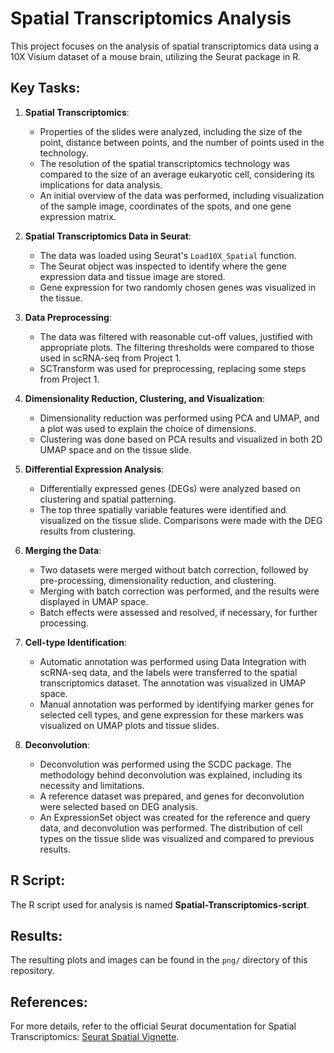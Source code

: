 # Spatial Transcriptomics Analysis 

This project focuses on the analysis of spatial transcriptomics data using a 10X Visium dataset of a mouse brain, utilizing the Seurat package in R.

## Key Tasks:

1. **Spatial Transcriptomics**:
   - Properties of the slides were analyzed, including the size of the point, distance between points, and the number of points used in the technology.
   - The resolution of the spatial transcriptomics technology was compared to the size of an average eukaryotic cell, considering its implications for data analysis.
   - An initial overview of the data was performed, including visualization of the sample image, coordinates of the spots, and one gene expression matrix.

2. **Spatial Transcriptomics Data in Seurat**:
   - The data was loaded using Seurat's `Load10X_Spatial` function.
   - The Seurat object was inspected to identify where the gene expression data and tissue image are stored.
   - Gene expression for two randomly chosen genes was visualized in the tissue.

3. **Data Preprocessing**:
   - The data was filtered with reasonable cut-off values, justified with appropriate plots. The filtering thresholds were compared to those used in scRNA-seq from Project 1.
   - SCTransform was used for preprocessing, replacing some steps from Project 1.

4. **Dimensionality Reduction, Clustering, and Visualization**:
   - Dimensionality reduction was performed using PCA and UMAP, and a plot was used to explain the choice of dimensions.
   - Clustering was done based on PCA results and visualized in both 2D UMAP space and on the tissue slide.

5. **Differential Expression Analysis**:
   - Differentially expressed genes (DEGs) were analyzed based on clustering and spatial patterning.
   - The top three spatially variable features were identified and visualized on the tissue slide. Comparisons were made with the DEG results from clustering.

6. **Merging the Data**:
   - Two datasets were merged without batch correction, followed by pre-processing, dimensionality reduction, and clustering.
   - Merging with batch correction was performed, and the results were displayed in UMAP space.
   - Batch effects were assessed and resolved, if necessary, for further processing.

7. **Cell-type Identification**:
   - Automatic annotation was performed using Data Integration with scRNA-seq data, and the labels were transferred to the spatial transcriptomics dataset. The annotation was visualized in UMAP space.
   - Manual annotation was performed by identifying marker genes for selected cell types, and gene expression for these markers was visualized on UMAP plots and tissue slides.

8. **Deconvolution**:
   - Deconvolution was performed using the SCDC package. The methodology behind deconvolution was explained, including its necessity and limitations.
   - A reference dataset was prepared, and genes for deconvolution were selected based on DEG analysis.
   - An ExpressionSet object was created for the reference and query data, and deconvolution was performed. The distribution of cell types on the tissue slide was visualized and compared to previous results.


## R Script:
The R script used for analysis is named **Spatial-Transcriptomics-script**.

## Results:
The resulting plots and images can be found in the `png/` directory of this repository.

## References:
For more details, refer to the official Seurat documentation for Spatial Transcriptomics: [Seurat Spatial Vignette](https://satijalab.org/seurat/articles/spatial_vignette.html).
